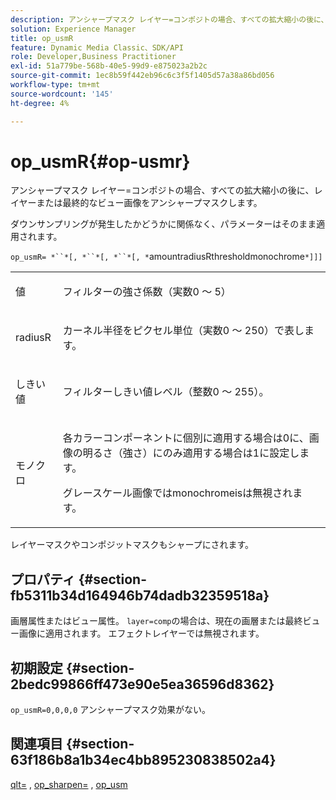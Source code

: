 ```yaml
---
description: アンシャープマスク レイヤー=コンポジトの場合、すべての拡大縮小の後に、レイヤーまたは最終的なビュー画像をアンシャープマスクします。
solution: Experience Manager
title: op_usmR
feature: Dynamic Media Classic、SDK/API
role: Developer,Business Practitioner
exl-id: 51a779be-568b-40e5-99d9-e875023a2b2c
source-git-commit: 1ec8b59f442eb96c6c3f5f1405d57a38a86bd056
workflow-type: tm+mt
source-wordcount: '145'
ht-degree: 4%

---
```


# op_usmR{#op-usmr}

アンシャープマスク レイヤー=コンポジトの場合、すべての拡大縮小の後に、レイヤーまたは最終的なビュー画像をアンシャープマスクします。

ダウンサンプリングが発生したかどうかに関係なく、パラメーターはそのまま適用されます。

`op_usmR= *``*[, *``*[, *``*[, *`amountradiusRthresholdmonochrome`*]]]`

<table id="simpletable_0697E3BCB45F41C494D93A6017ADD2BF"> 
 <tr class="strow"> 
  <td class="stentry"> <p><span class="codeph"><span class="varname"> 値</span></span> </p></td> 
  <td class="stentry"> <p>フィルターの強さ係数（実数0 ～ 5） </p></td> 
 </tr> 
 <tr class="strow"> 
  <td class="stentry"> <p><span class="codeph"><span class="varname"> radiusR</span></span> </p></td> 
  <td class="stentry"> <p>カーネル半径をピクセル単位（実数0 ～ 250）で表します。 </p></td> 
 </tr> 
 <tr class="strow"> 
  <td class="stentry"> <p><span class="codeph"><span class="varname"> しきい値</span></span> </p></td> 
  <td class="stentry"> <p>フィルターしきい値レベル（整数0 ～ 255）。 </p></td> 
 </tr> 
 <tr class="strow"> 
  <td class="stentry"> <p><span class="codeph"><span class="varname"> モノクロ</span></span> </p></td> 
  <td class="stentry"> <p>各カラーコンポーネントに個別に適用する場合は0に、画像の明るさ（強さ）にのみ適用する場合は1に設定します。 </p> <p><span class="codeph"> <span class="varname"> グレースケール画像ではmonochromeisは無視されます。</span></span>  </p> </td> 
 </tr> 
</table>

レイヤーマスクやコンポジットマスクもシャープにされます。

## プロパティ {#section-fb5311b34d164946b74dadb32359518a}

画層属性またはビュー属性。 `layer=comp`の場合は、現在の画層または最終ビュー画像に適用されます。 エフェクトレイヤーでは無視されます。

## 初期設定 {#section-2bedc99866ff473e90e5ea36596d8362}

`op_usmR=0,0,0,0` アンシャープマスク効果がない。

## 関連項目 {#section-63f186b8a1b34ec4bb895230838502a4}

[qlt=](../../../../../is-api/http-ref/image-serving-api-ref/c-http-protocol-reference/c-command-reference/r-is-http-qlt.md#reference-f69ed0758c784b0385d979820546d352) ,  [op_sharpen=](../../../../../is-api/http-ref/image-serving-api-ref/c-http-protocol-reference/c-command-reference/r-op-sharpen.md#reference-c32573230c6140f883efdaa201ea8541) ,  [op_usm](../../../../../is-api/http-ref/image-serving-api-ref/c-http-protocol-reference/c-command-reference/r-op-usm.md#reference-51ac75adadfe4346ab60953192d0a1aa)
